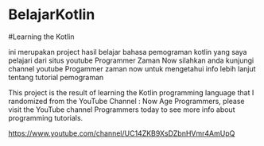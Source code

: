 # BelajarKotlin
#Learning the Kotlin

ini merupakan project hasil belajar bahasa pemograman kotlin yang saya pelajari dari situs youtube Programmer Zaman Now
silahkan anda kunjungi channel youtube Progammer zaman now untuk mengetahui info lebih lanjut tentang tutorial pemograman 

This project is the result of learning the Kotlin programming language that I randomized 
from the YouTube Channel : Now Age Programmers, please visit the YouTube 
channel Programmers today to see more info about programming tutorials.

https://www.youtube.com/channel/UC14ZKB9XsDZbnHVmr4AmUpQ


